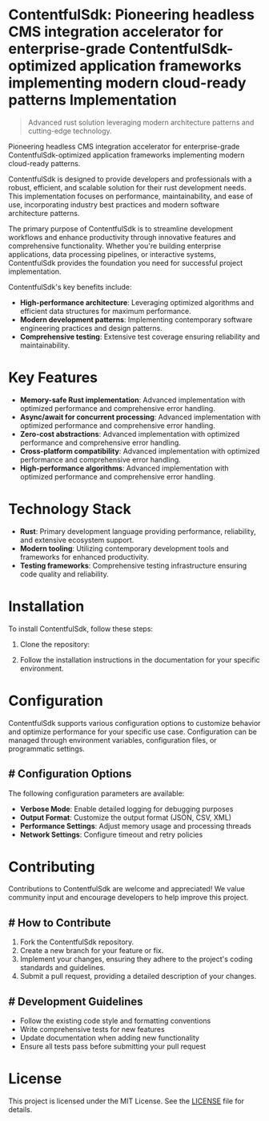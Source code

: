 <!-- fallback_ContentfulSdk_20250807020741_81082 -->

# ContentfulSdk: Pioneering headless CMS integration accelerator for enterprise-grade ContentfulSdk-optimized application frameworks implementing modern cloud-ready patterns Implementation
> Advanced rust solution leveraging modern architecture patterns and cutting-edge technology.

Pioneering headless CMS integration accelerator for enterprise-grade ContentfulSdk-optimized application frameworks implementing modern cloud-ready patterns.

ContentfulSdk is designed to provide developers and professionals with a robust, efficient, and scalable solution for their rust development needs. This implementation focuses on performance, maintainability, and ease of use, incorporating industry best practices and modern software architecture patterns.

The primary purpose of ContentfulSdk is to streamline development workflows and enhance productivity through innovative features and comprehensive functionality. Whether you're building enterprise applications, data processing pipelines, or interactive systems, ContentfulSdk provides the foundation you need for successful project implementation.

ContentfulSdk's key benefits include:

* **High-performance architecture**: Leveraging optimized algorithms and efficient data structures for maximum performance.
* **Modern development patterns**: Implementing contemporary software engineering practices and design patterns.
* **Comprehensive testing**: Extensive test coverage ensuring reliability and maintainability.

# Key Features

* **Memory-safe Rust implementation**: Advanced implementation with optimized performance and comprehensive error handling.
* **Async/await for concurrent processing**: Advanced implementation with optimized performance and comprehensive error handling.
* **Zero-cost abstractions**: Advanced implementation with optimized performance and comprehensive error handling.
* **Cross-platform compatibility**: Advanced implementation with optimized performance and comprehensive error handling.
* **High-performance algorithms**: Advanced implementation with optimized performance and comprehensive error handling.

# Technology Stack

* **Rust**: Primary development language providing performance, reliability, and extensive ecosystem support.
* **Modern tooling**: Utilizing contemporary development tools and frameworks for enhanced productivity.
* **Testing frameworks**: Comprehensive testing infrastructure ensuring code quality and reliability.

# Installation

To install ContentfulSdk, follow these steps:

1. Clone the repository:


2. Follow the installation instructions in the documentation for your specific environment.

# Configuration

ContentfulSdk supports various configuration options to customize behavior and optimize performance for your specific use case. Configuration can be managed through environment variables, configuration files, or programmatic settings.

## # Configuration Options

The following configuration parameters are available:

* **Verbose Mode**: Enable detailed logging for debugging purposes
* **Output Format**: Customize the output format (JSON, CSV, XML)
* **Performance Settings**: Adjust memory usage and processing threads
* **Network Settings**: Configure timeout and retry policies

# Contributing

Contributions to ContentfulSdk are welcome and appreciated! We value community input and encourage developers to help improve this project.

## # How to Contribute

1. Fork the ContentfulSdk repository.
2. Create a new branch for your feature or fix.
3. Implement your changes, ensuring they adhere to the project's coding standards and guidelines.
4. Submit a pull request, providing a detailed description of your changes.

## # Development Guidelines

* Follow the existing code style and formatting conventions
* Write comprehensive tests for new features
* Update documentation when adding new functionality
* Ensure all tests pass before submitting your pull request

# License

This project is licensed under the MIT License. See the [LICENSE](https://github.com/sandibrrm/ContentfulSdk/blob/main/LICENSE) file for details.

